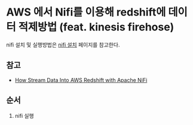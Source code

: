# AWS 에서 Nifi를 이용해 redshift에 데이터 적제방법 (feat. kinesis firehose)
nifi 설치 및 실행방법은 [nifi 설치](/infi/instrall-nifi.md) 페이지를 참고한다.

## 참고
- [How Stream Data Into AWS Redshift with Apache NiFi](https://www.youtube.com/watch?v=SZrcFlmViBY)

## 순서 
1. nifi 실행  